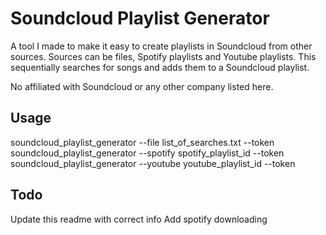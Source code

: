 # Soundcloud Playlist Generator

A tool I made to make it easy to create playlists in Soundcloud from other sources. Sources can be files, Spotify playlists and Youtube playlists.
This sequentially searches for songs and adds them to a Soundcloud playlist.

No affiliated with Soundcloud or any other company listed here.

## Usage

soundcloud_playlist_generator --file list_of_searches.txt --token <your oauth authorization token>
soundcloud_playlist_generator --spotify spotify_playlist_id --token <your oauth authorization token>
soundcloud_playlist_generator --youtube youtube_playlist_id --token <your oauth authorization token>


## Todo

Update this readme with correct info
Add spotify downloading
